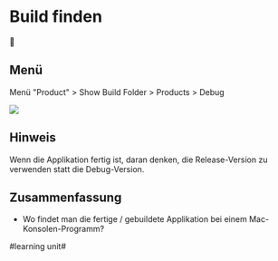 # Build finden
📃

## Menü
Menü "Product" \> Show Build Folder \> Products \> Debug

![][image-1]

## Hinweis
Wenn die Applikation fertig ist, daran denken, die Release-Version zu verwenden statt die Debug-Version.

## Zusammenfassung
- Wo findet man die fertige / gebuildete Applikation bei einem Mac-Konsolen-Programm?



[image-1]:	assets/Bildschirmfoto%202024-02-05%20um%2020.01.28.png

#learning unit#